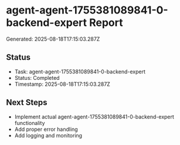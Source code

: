 # agent-agent-1755381089841-0-backend-expert Report

Generated: 2025-08-18T17:15:03.287Z

## Status
- Task: agent-agent-1755381089841-0-backend-expert
- Status: Completed
- Timestamp: 2025-08-18T17:15:03.287Z

## Next Steps
- Implement actual agent-agent-1755381089841-0-backend-expert functionality
- Add proper error handling
- Add logging and monitoring
